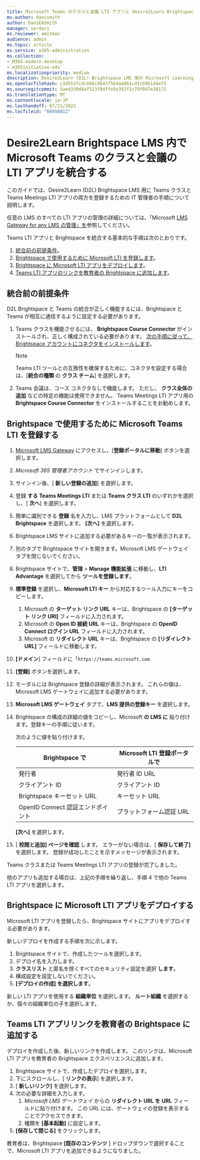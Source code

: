 ```yaml
---
title: Microsoft Teams のクラスと会議 LTI アプリと Desire2Learn Brightspace LMS を統合する
ms.author: danismith
author: DaniEASmith
manager: serdars
ms.reviewer: amitman
audience: admin
ms.topic: article
ms.service: o365-administration
ms.collection:
- M365-modern-desktop
- m365initiative-edu
ms.localizationpriority: medium
description: Desire2Learn (D2L) Brightspace LMS 用の Microsoft Learning Tools 相互運用性 (LTI) を使用して Teams のクラスと会議を作成および管理します。
ms.openlocfilehash: c3d551fcdc866c08437564addb1cd3cb9b144a75
ms.sourcegitcommit: 5aed330d8af523f0dffe5e392f1c79f047e38172
ms.translationtype: MT
ms.contentlocale: ja-JP
ms.lasthandoff: 07/21/2022
ms.locfileid: "66950812"
---
```

# <a name="integrate-microsoft-teams-classes-and-meetings-lti-apps-within-desire2learn-brightspace-lms"></a>Desire2Learn Brightspace LMS 内で Microsoft Teams のクラスと会議の LTI アプリを統合する

このガイドでは、Desire2Learn (D2L) Brightspace LMS 用に Teams クラスと Teams Meetings LTI アプリの両方を登録するための IT 管理者の手順について説明します。

任意の LMS のすべての LTI アプリの管理の詳細については、「Microsoft [LMS Gateway for any LMS の管理」を](manage-microsoft-one-lti.md)参照してください。

Teams LTI アプリと Brightspace を統合する基本的な手順は次のとおりです。

1. [統合前の前提条件](#prerequisites-before-integration)。
1. [Brightspace で使用するために Microsoft LTI を登録します](#register-microsoft-teams-lti-for-use-in-brightspace)。
1. [Brightspace に Microsoft LTI アプリをデプロイします](#deploy-the-microsoft-lti-apps-to-brightspace)。
1. [Teams LTI アプリのリンクを教育者の Brightspace に追加します](#add-teams-lti-app-links-to-educators-brightspace)。

## <a name="prerequisites-before-integration"></a>統合前の前提条件

D2L Brightspace と Teams の統合が正しく機能するには、Brightspace と Teams が相互に通信するように設定する必要があります。

1. Teams クラスを機能させるには、 **Brightspace Course Connector** がインストールされ、正しく構成されている必要があります。 [次の手順に従って、Brightspace アカウントにコネクタをインストールします](https://community.brightspace.com/s/article/Getting-started-with-Brightspace-Course-Connector-for-Microsoft-Teams)。

   > [!NOTE]
   > Teams LTI ツールとの互換性を確保するために、コネクタを設定する場合は、[**統合の種類** の **クラス チーム**] を選択します。

2. Teams 会議は、コース コネクタなしで機能します。 ただし、 **クラス全体の追加** などの特定の機能は使用できません。 Teams Meetings LTI アプリ用の **Brightspace Course Connector** をインストールすることをお勧めします。

## <a name="register-microsoft-teams-lti-for-use-in-brightspace"></a>Brightspace で使用するために Microsoft Teams LTI を登録する

1. [Microsoft LMS Gateway](https://lti.microsoft.com/) にアクセスし、[**登録ポータルに移動**] ボタンを選択します。

2. *Microsoft 365 管理者アカウント* でサインインします。

3. サインイン後、[ **新しい登録の追加**] を選択します。

4. 登録 **する Teams Meetings LTI** または **Teams クラス LTI** のいずれかを選択し、[ **次へ**] を選択します。

5. 簡単に識別できる **登録** 名を入力し、LMS プラットフォームとして **D2L Brightspace** を選択します。 **[次へ]** を選択します。

6. Brightspace LMS サイトに追加する必要があるキーの一覧が表示されます。

7. 別のタブで Brightspace サイトを開きます。Microsoft LMS ゲートウェイ タブを閉じないでください。

8. Brightspace サイトで、**管理** > **Manage 機能拡張** に移動し、**LTI Advantage** を選択してから **ツールを登録します**。

9. **標準登録** を選択し、**Microsoft LTI キー** から対応するツール入力にキーをコピーします。
    1. Microsoft の **ターゲット リンク URL** キーは、Brightspace の **[ターゲット リンク URI]** フィールドに入力されます。
    1. Microsoft の **Open ID 接続 URL** キーは、Brightspace の **OpenID Connect ログイン URL** フィールドに入力されます。
    1. Microsoft の **リダイレクト URL** キーは、Brightspace の **[リダイレクト URL]** フィールドに移動します。

10. **[ドメイン**] フィールドに「`https://teams.microsoft.com`.

11. **[登録]** ボタンを選択します。

12. モーダルには Brightspace 登録の詳細が表示されます。 これらの値は、Microsoft LMS ゲートウェイに追加する必要があります。

13. **Microsoft LMS ゲートウェイ** タブで、**LMS 提供の登録キー** を選択します。

14. Brightspace の構成の詳細の値をコピーし、Microsoft **の LMS に** 貼り付けます。登録キーの手順に従います。

    次のように値を貼り付けます。

    | Brightspace で                         | Microsoft LTI 登録ポータルで |
    | -------------------------------------- | ------------------------------------ |
    | 発行者                                 | 発行者 ID URL                        |
    | クライアント ID                              | クライアント ID                            |
    | Brightspace キーセット URL                 | キーセット URL                           |
    | OpenID Connect 認証エンドポイント | プラットフォーム認証 URL          |

    **[次へ]** を選択します。

15. [ **校閲と追加] ページを確認** します。 エラーがない場合は、[ **保存して終了]** を選択します。 登録が成功したことを示すメッセージが表示されます。

Teams クラスまたは Teams Meetings LTI アプリの登録が完了しました。

他のアプリも追加する場合は、上記の手順を繰り返し、手順 4 で他の Teams LTI アプリを選択します。

## <a name="deploy-the-microsoft-lti-apps-to-brightspace"></a>Brightspace に Microsoft LTI アプリをデプロイする

Microsoft LTI アプリを登録したら、Brightspace サイトにアプリをデプロイする必要があります。

新しいデプロイを作成する手順を次に示します。

1. Brightspace サイトで、作成したツールを選択します。
2. デプロイ名を入力します。
3. **クラスリスト** と匿名を除くすべてのセキュリティ設定を選択 **します**。
4. 構成設定を設定しないでください。
5. **[デプロイの作成] を選択します**。

新しい LTI アプリを使用する **組織単位** を選択します。 **ルート組織** を選択するか、個々の組織単位の子を選択します。

## <a name="add-teams-lti-app-links-to-educators-brightspace"></a>Teams LTI アプリリンクを教育者の Brightspace に追加する

デプロイを作成した後、新しいリンクを作成します。 このリンクは、Microsoft LTI アプリを教育者の Brightspace エクスペリエンスに追加します。

1. Brightspace サイトで、作成したデプロイを選択します。
2. 下にスクロールし、[ **リンクの表示**] を選択します。
3. [ **新しいリンク]** を選択します。
4. 次の必要な詳細を入力します。
    1. *Microsoft LMS ゲートウェイ* からの **リダイレクト URL を** **URL** フィールドに貼り付けます。 この URL には、ゲートウェイの登録を表示することでアクセスできます。
    1. 種類を **[基本起動]** に設定します。
5. **[保存して閉じる]** をクリックします。

教育者は、Brightspace **[既存のコンテンツ** ] ドロップダウンで選択することで、Microsoft LTI アプリを追加できるようになりました。
